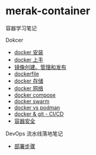 # merak-container
容器学习笔记

Dokcer
- [docker 安装](/dokcer/1%20Docker%20%E7%9A%84%E4%BB%8B%E7%BB%8D%E5%92%8C%E5%AE%89%E8%A3%85.md)
- [docker 上手](/dokcer/2%20%E5%AE%B9%E5%99%A8%E5%BF%AB%E9%80%9F%E4%B8%8A%E6%89%8B.md)
- [镜像创建、管理和发布](/dokcer/3%20%E9%95%9C%E5%83%8F%E7%9A%84%E5%88%9B%E5%BB%BA%E7%AE%A1%E7%90%86%E5%92%8C%E5%8F%91%E5%B8%83.md)
- [dockerfile](/dokcer/4%20Dockerfile.md)
- [docker 存储](/dokcer/5%20Docker%20%E7%9A%84%E5%AD%98%E5%82%A8.md)
- [docker 网络](/dokcer/6%20Docker%20%E7%9A%84%E7%BD%91%E7%BB%9C.md)
- [docker compose](/dokcer/7%20Docker%20Compose.md)
- [docker swarm](/dokcer/8%20Docker%20Swarm.md)
- [docker vs podman](/dokcer/9%20Docker%20vs%20Podman.md)
- [docker & git - CI/CD](/dokcer/11%20Git%20%E5%92%8C%20%E5%AE%B9%E5%99%A8%20%E2%80%94%E2%80%94%20CICD.md)
- [容器安全](/dokcer/12%20%E5%AE%B9%E5%99%A8%E5%AE%89%E5%85%A8.md)
  

DevOps 流水线落地笔记
- [部署步骤](/notebook-k8s/README.md)
